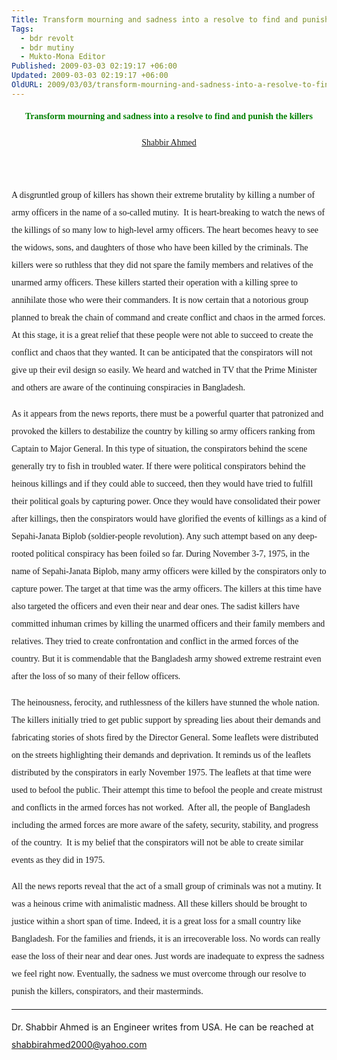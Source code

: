 ```yaml
---
Title: Transform mourning and sadness into a resolve to find and punish the killers
Tags:
  - bdr revolt
  - bdr mutiny
  - Mukto-Mona Editor
Published: 2009-03-03 02:19:17 +06:00
Updated: 2009-03-03 02:19:17 +06:00
OldURL: 2009/03/03/transform-mourning-and-sadness-into-a-resolve-to-find-and-punish-the-killers/
---
```


<p style="line-height: 200%;" align="center"><strong><span style="color: #008000; font-family: Verdana;">Transform mourning and sadness into a resolve to find and punish the killers</span></strong></p>
<p style="line-height: 200%;" align="center"><span style="color: #000080; font-family: Verdana;"><a href="https://muktomona.com/Articles/shabbir/index.htm">Shabbir Ahmed</a></span></p>

<div id="wrapper">
<div id="highlands">
<div id="column1">
<div id="post-323" class="post">
<div class="entry">
<p style="line-height: 200%;"> </p>
<p style="line-height: 200%;"><span style="font-family: Verdana;">A disgruntled group of killers has shown their extreme brutality by killing a number of army officers in the name of a so-called mutiny.  It is heart-breaking to watch the news of the killings of so many low to high-level army officers. The heart becomes heavy to see the widows, sons, and daughters of those who have been killed by the criminals. The killers were so ruthless that they did not spare the family members and relatives of the unarmed army officers. These killers started their operation with a killing spree to annihilate those who were their commanders. It is now certain that a notorious group planned to break the chain of command and create conflict and chaos in the armed forces. At this stage, it is a great relief that these people were not able to succeed to create the conflict and chaos that they wanted. It can be anticipated that the conspirators will not give up their evil design so easily. We heard and watched in TV that the Prime Minister and others are aware of the continuing conspiracies in Bangladesh.</span></p>
<p style="line-height: 200%;"><span style="font-family: Verdana;">As it appears from the news reports, there must be a powerful quarter that patronized and provoked the killers to destabilize the country by killing so army officers ranking from Captain to Major General. In this type of situation, the conspirators behind the scene generally try to fish in troubled water. If there were political conspirators behind the heinous killings and if they could able to succeed, then they would have tried to fulfill their political goals by capturing power. Once they would have consolidated their power after killings, then the conspirators would have glorified the events of killings as a kind of Sepahi-Janata Biplob (soldier-people revolution). Any such attempt based on any deep-rooted political conspiracy has been foiled so far. During November 3-7, 1975, in the name of Sepahi-Janata Biplob, many army officers were killed by the conspirators only to capture power. The target at that time was the army officers. The killers at this time have also targeted the officers and even their near and dear ones. The sadist killers have committed inhuman crimes by killing the unarmed officers and their family members and relatives. They tried to create confrontation and conflict in the armed forces of the country. But it is commendable that the Bangladesh army showed extreme restraint even after the loss of so many of their fellow officers.</span></p>
<p style="line-height: 200%;"><span style="font-family: Verdana;">The heinousness, ferocity, and ruthlessness of the killers have stunned the whole nation. The killers initially tried to get public support by spreading lies about their demands and fabricating stories of shots fired by the Director General. Some leaflets were distributed on the streets highlighting their demands and deprivation. It reminds us of the leaflets distributed by the conspirators in early November 1975. The leaflets at that time were used to befool the public. Their attempt this time to befool the people and create mistrust and conflicts in the armed forces has not worked.  After all, the people of Bangladesh including the armed forces are more aware of the safety, security, stability, and progress of the country.  It is my belief that the conspirators will not be able to create similar events as they did in 1975.</span></p>
<p style="line-height: 200%;"><span style="font-family: Verdana;">All the news reports reveal that the act of a small group of criminals was not a mutiny. It was a heinous crime with animalistic madness. All these killers should be brought to justice within a short span of time. Indeed, it is a great loss for a small country like Bangladesh. For the families and friends, it is an irrecoverable loss. No words can really ease the loss of their near and dear ones. Just words are inadequate to express the sadness we feel right now. Eventually, the sadness we must overcome through our resolve to punish the killers, conspirators, and their masterminds.</span></p>

<hr />
<p style="line-height: 200%;">Dr. Shabbir Ahmed is an Engineer writes from USA. He can be reached at <a href="mailto:shabbirahmed2000@yahoo.com">shabbirahmed2000@yahoo.com</a></p>
<p style="line-height: 200%;"> </p>

</div>
</div>
</div>
</div>
</div>
